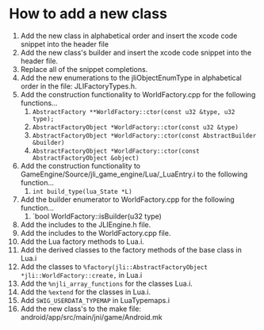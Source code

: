 # How to add a new class
1. Add the new class in alphabetical order and insert the xcode code snippet into the header file
2. Add the new class's builder and insert the xcode code snippet into the header file.
3. Replace all of the snippet completions.
4. Add the new enumerations to the jliObjectEnumType in alphabetical order in the file: JLIFactoryTypes.h.
5. Add the construction functionality to WorldFactory.cpp for the following functions...
	1. `AbstractFactory **WorldFactory::ctor(const u32 &type, u32 type);`
	2. `AbstractFactoryObject *WorldFactory::ctor(const u32 &type)`
	3. `AbstractFactoryObject *WorldFactory::ctor(const AbstractBuilder &builder)`
	4. `AbstractFactoryObject *WorldFactory::ctor(const AbstractFactoryObject &object)`
6. Add the construction functionality to GameEngine/Source/jli_game_engine/Lua/_LuaEntry.i to the following function...
	1. `int build_type(lua_State *L)`
7. Add the builder enumerator to WorldFactory.cpp for the following function...
	1. `bool WorldFactory::isBuilder(u32 type)
8. Add the includes to the JLIEngine.h file.
9. Add the includes to the WorldFactory.cpp file.
10. Add the Lua factory methods to Lua.i.
11. Add the derived classes to the factory methods of the base class in Lua.i
12. Add the classes to `%factory(jli::AbstractFactoryObject *jli::WorldFactory::create,` in Lua.i
13. Add the `%njli_array_functions` for the classes Lua.i.
14. Add the `%extend` for the classes in Lua.i.
15. Add `SWIG_USERDATA_TYPEMAP` in LuaTypemaps.i
16. Add the new class's to the make file: android/app/src/main/jni/game/Android.mk
